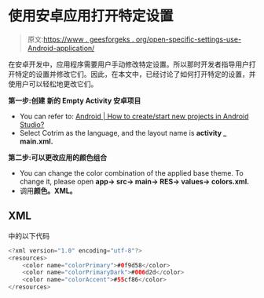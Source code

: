 # 使用安卓应用打开特定设置

> 原文:[https://www . geesforgeks . org/open-specific-settings-use-Android-application/](https://www.geeksforgeeks.org/open-specific-settings-using-android-application/)

在安卓开发中，应用程序需要用户手动修改特定设置。所以那时开发者指导用户打开特定的设置并修改它们。因此，在本文中，已经讨论了如何打开特定的设置，并使用户可以轻松地更改它们。

**第一步:创建** **新的 Empty Activity 安卓项目**

*   You can refer to: [Android | How to create/start new projects in Android Studio?](https://www.geeksforgeeks.org/android-how-to-create-start-a-new-project-in-android-studio/)
*   Select Cotrim as the language, and the layout name is **activity _ main.xml.**

**第二步:可以更改应用的颜色组合**

*   You can change the color combination of the applied base theme. To change it, please open **app-> src-> main-> RES-> values-> colors.xml.**
*   调用**颜色。XML。**

## XML

中的以下代码

```java
<?xml version="1.0" encoding="utf-8"?>
<resources>
    <color name="colorPrimary">#0f9d58</color>
    <color name="colorPrimaryDark">#006d2d</color>
    <color name="colorAccent">#55cf86</color>
</resources>
```
